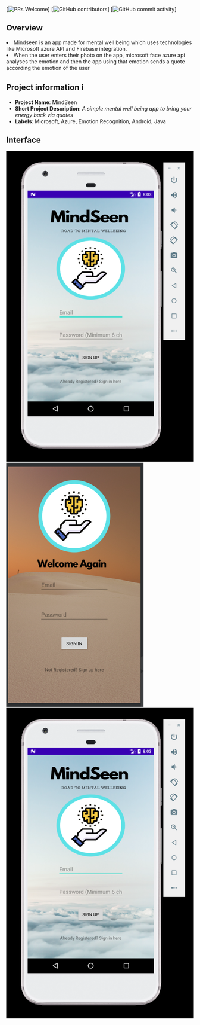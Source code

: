 [![PRs Welcome](https://img.shields.io/badge/PRs-welcome-brightgreen.svg?style=flat-square)] 
[![GitHub contributors](https://img.shields.io/github/contributors/psifrous/Mindseen)]
[![GitHub commit activity](https://img.shields.io/github/commit-activity/m/psifrous/Mindseen)]
## Overview
<p align="center">
 <li>
Mindseen is an app made for mental well being which uses technologies like Microsoft azure API and Firebase integration.</li>
 <li> When the user enters their photo on the app, microsoft face azure api analyses the emotion and then the app using that emotion sends a quote according the emotion of the user</li>
</p>

## Project information ℹ️
- **Project Name**: MindSeen
- **Short Project Description**: _A simple mental well being app to bring your energy back via quotes_
- **Labels**: Microsoft, Azure, Emotion Recognition, Android, Java<br>

## Interface
![Signup](https://github.com/psifrous/Mindseen/blob/master/Images/Home.PNG)
![Login](https://github.com/psifrous/Mindseen/blob/master/Images/login.PNG)
![Home](https://github.com/psifrous/Mindseen/blob/master/Images/Home.PNG)
